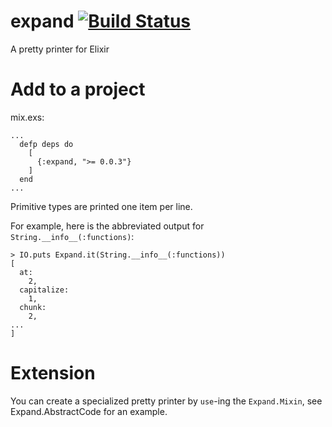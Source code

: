 # expand  [![Build Status](https://api.travis-ci.org/joeyates/expand.svg)][Continuous Integration]
A pretty printer for Elixir

[Source Code]: https://github.com/joeyates/expand "Source code at GitHub"
[Continuous Integration]: http://travis-ci.org/joeyates/expand "Build status by Travis-CI"

# Add to a project

mix.exs:
```
...
  defp deps do
    [
      {:expand, ">= 0.0.3"}
    ]
  end
...
```

Primitive types are printed one item per line.

For example, here is the abbreviated output for `String.__info__(:functions)`:

```
> IO.puts Expand.it(String.__info__(:functions))
[
  at:
    2,
  capitalize:
    1,
  chunk:
    2,
...
]
```

# Extension

You can create a specialized pretty printer by `use`-ing the
`Expand.Mixin`, see Expand.AbstractCode for an example.
